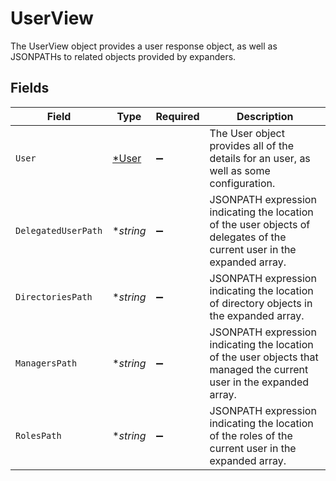 # UserView

 The UserView object provides a user response object, as well as JSONPATHs to related objects provided by expanders.



## Fields

| Field                                                                                                                     | Type                                                                                                                      | Required                                                                                                                  | Description                                                                                                               |
| ------------------------------------------------------------------------------------------------------------------------- | ------------------------------------------------------------------------------------------------------------------------- | ------------------------------------------------------------------------------------------------------------------------- | ------------------------------------------------------------------------------------------------------------------------- |
| `User`                                                                                                                    | [*User](../../models/shared/user.md)                                                                                      | :heavy_minus_sign:                                                                                                        |  The User object provides all of the details for an user, as well as some configuration.<br/>                             |
| `DelegatedUserPath`                                                                                                       | **string*                                                                                                                 | :heavy_minus_sign:                                                                                                        |  JSONPATH expression indicating the location of the user objects of delegates of the current user in the expanded array.<br/> |
| `DirectoriesPath`                                                                                                         | **string*                                                                                                                 | :heavy_minus_sign:                                                                                                        |  JSONPATH expression indicating the location of directory objects in the expanded array.<br/>                             |
| `ManagersPath`                                                                                                            | **string*                                                                                                                 | :heavy_minus_sign:                                                                                                        |  JSONPATH expression indicating the location of the user objects that managed the current user in the expanded array.<br/> |
| `RolesPath`                                                                                                               | **string*                                                                                                                 | :heavy_minus_sign:                                                                                                        |  JSONPATH expression indicating the location of the roles of the current user in the expanded array.<br/>                 |